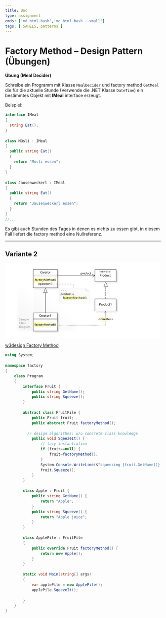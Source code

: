 ```yaml
---
title: Doc
type: assignment
cmds: ['md_html.bash','md_html.bash --small']
tags: [ 5AHELS, patterns ]
---
```


# Factory Method – Design Pattern (Übungen)



**Übung (Meal Decider)**

Schreibe ein Programm mit Klasse `MealDecider`  und factory method `GetMeal` die für die aktuelle Stunde (Verwende die .NET Klasse `DateTime`) ein bestimmtes Objekt mit **IMeal** interface erzeugt. 

Beispiel:

```csharp
interface IMeal
{
  string Eat();
}

class Müsli : IMeal
{
  public string Eat()
  {
    return "Müsli essen";
  }
}

class Jausenweckerl : IMeal
{
  public string Eat()
  {
    return "Jausenweckerl essen";
  }
}
//...
```

Es gibt auch Stunden des Tages in denen es nichts zu essen gibt, in diesem Fall liefert die factory method eine Nullreferenz.

---



## Variante 2

![W3sDesign_Factory_Method_Design_Pattern_UML](fig/W3sDesign_Factory_Method_Design_Pattern_UML.jpg)



[w3design Factory Method](http://w3sdesign.com/?gr=c03&ugr=proble#gf)

```csharp
using System;

namespace factory
{
    class Program
    {
        interface Fruit {
            public string GetName();
            public string Squeeze();
        }

        abstract class FruitPile {
            public Fruit fruit;
            public abstract Fruit factoryMethod();
            
          // design algorithms: w/o concrete class knowledge
            public void SqeezeIt() {
                // lazy instantiation
                if (fruit==null) {
                    fruit=factoryMethod();
                }
                System.Console.WriteLine($"squeezing {fruit.GetName()} gives {fruit.Squeeze()} ");
                fruit.Squeeze();
            }
        }

        class Apple : Fruit {
            public string GetName() {
                return "Apple";
            }
            public string Squeeze() {
                return "Apple juice";
            }
        }

        class ApplePile : FruitPile
        {
            public override Fruit factoryMethod() {
                return new Apple();
            }
        }

        static void Main(string[] args)
        {
            var applePile = new ApplePile();
            applePile.SqeezeIt();

        }
    }
}
	
```


